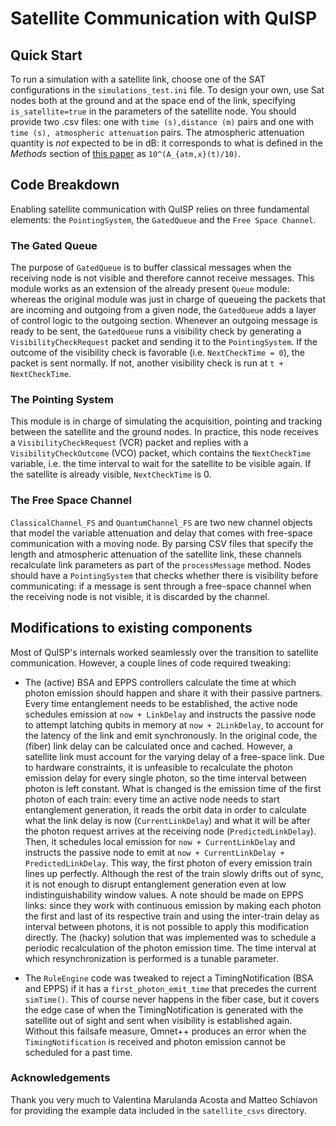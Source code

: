 # Satellite Communication with QuISP

## Quick Start

To run a simulation with a satellite link, choose one of the SAT configurations in the `simulations_test.ini` file. To design your own, use Sat nodes both at the ground and at the space end of the link, specifying `is_satellite=true` in the parameters of the satellite node. You should provide two .csv files: one with `time (s),distance (m)` pairs and one with `time (s), atmospheric attenuation` pairs. The atmospheric attenuation quantity is _not_ expected to be in dB: it corresponds to what is defined in the _Methods_ section of [this paper](https://www.nature.com/articles/s42005-022-01123-7) as `10^(A_{atm,x}(t)/10)`.

## Code Breakdown

Enabling satellite communication with QuISP relies on three fundamental elements: the `PointingSystem`, the `GatedQueue` and the `Free Space Channel`.

### The Gated Queue

The purpose of `GatedQueue` is to buffer classical messages when the receiving node is not visible and therefore cannot receive messages.
This module works as an extension of the already present `Queue` module: whereas the original module was just in charge of queueing the packets that are incoming and outgoing from a given node, the `GatedQueue` adds a layer of control logic to the outgoing section. Whenever an outgoing message is ready to be sent, the `GatedQueue` runs a visibility check by generating a `VisibilityCheckRequest` packet and sending it to the `PointingSystem`. If the outcome of the visibility check is favorable (i.e. `NextCheckTime = 0`), the packet is sent normally. If not, another visibility check is run at `t + NextCheckTime`.

### The Pointing System

This module is in charge of simulating the acquisition, pointing and tracking between the satellite and the ground nodes. In practice, this node receives a `VisibilityCheckRequest` (VCR) packet and replies with a `VisibilityCheckOutcome` (VCO) packet, which contains the `NextCheckTime` variable, i.e. the time interval to wait for the satellite to be visible again. If the satellite is already visible, `NextCheckTime` is 0.

### The Free Space Channel

`ClassicalChannel_FS` and `QuantumChannel_FS` are two new channel objects that model the variable attenuation and delay that comes with free-space communication with a moving node. By parsing CSV files that specify the length and atmospheric attenuation of the satellite link, these channels recalculate link parameters as part of the `processMessage` method. Nodes should have a `PointingSystem` that checks whether there is visibility before communicating: if a message is sent through a free-space channel when the receiving node is not visible, it is discarded by the channel. 

## Modifications to existing components

Most of QuISP's internals worked seamlessly over the transition to satellite communication. However, a couple lines of code required tweaking:

- The (active) BSA and EPPS controllers calculate the time at which photon emission should happen and share it with their passive partners. Every time entanglement needs to be established, the active node schedules emission at `now + LinkDelay` and instructs the passive node to attempt latching qubits in memory at `now + 2LinkDelay`, to account for the latency of the link and emit synchronously. In the original code, the (fiber) link delay can be calculated once and cached. However, a satellite link must account for the varying delay of a free-space link. Due to hardware constraints, it is unfeasible to recalculate the photon emission delay for every single photon, so the time interval between photon is left constant. What is changed is the emission time of the first photon of each train: every time an active node needs to start entanglement generation, it reads the orbit data in order to calculate what the link delay is now (`CurrentLinkDelay`) and what it will be after the photon request arrives at the receiving node (`PredictedLinkDelay`). Then, it schedules local emission for `now + CurrentLinkDelay` and instructs the passive node to emit at `now + CurrentLinkDelay + PredictedLinkDelay`. This way, the first photon of every emission train lines up perfectly. Although the rest of the train slowly drifts out of sync, it is not enough to disrupt entanglement generation even at low indistinguishability window values. A note should be made on EPPS links: since they work with continuous emission by making each photon the first and last of its respective train and using the inter-train delay as interval between photons, it is not possible to apply this modification directly. The (hacky) solution that was implemented was to schedule a periodic recalculation of the photon emission time. The time interval at which resynchronization is performed is a tunable parameter.

- The `RuleEngine` code was tweaked to reject a TimingNotification (BSA and EPPS) if it has a `first_photon_emit_time` that precedes the current `simTime()`. This of course never happens in the fiber case, but it covers the edge case of when the TimingNotification is generated with the satellite out of sight and sent when visibility is established again. Without this failsafe measure, Omnet++ produces an error when the `TimingNotification` is received and photon emission cannot be scheduled for a past time.

### Acknowledgements

Thank you very much to Valentina Marulanda Acosta and Matteo Schiavon for providing the example data included in the `satellite_csvs` directory.
